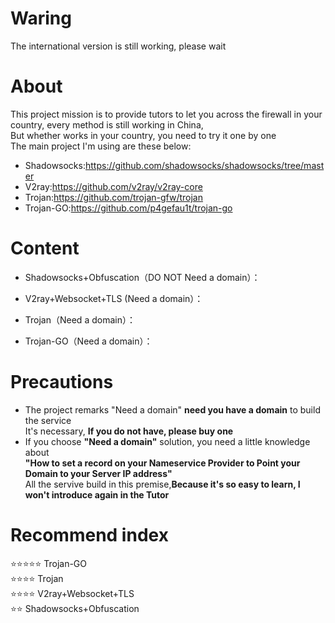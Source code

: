 # Waring  
The international version is still working, please wait
# About
This project mission is to provide tutors to let you across the firewall in your country, every method is still working in China,   
But whether works in your country, you need to try it one by one    
The main project I'm using are these below:     
- Shadowsocks:https://github.com/shadowsocks/shadowsocks/tree/master    
- V2ray:https://github.com/v2ray/v2ray-core     
- Trojan:https://github.com/trojan-gfw/trojan     
- Trojan-GO:https://github.com/p4gefau1t/trojan-go
# Content
- Shadowsocks+Obfuscation（DO NOT Need a domain）：
- V2ray+Websocket+TLS (Need a domain）：     

- Trojan（Need a domain）：
- Trojan-GO（Need a domain）：   
# Precautions
- The project remarks "Need a domain" **need you have a domain** to build the service   
 It's necessary, **If you do not have, please buy one**    
- If you choose **"Need a domain"** solution, you need a little knowledge about     
**"How to set a record on your Nameservice Provider to Point your Domain to your Server IP address"**   
All the servive build in this premise,**Because it's so easy to learn, I won't introduce again in the Tutor** 
# Recommend index 
⭐⭐⭐⭐⭐ Trojan-GO       
⭐⭐⭐⭐ Trojan             
⭐⭐⭐⭐ V2ray+Websocket+TLS       
⭐⭐ Shadowsocks+Obfuscation    
